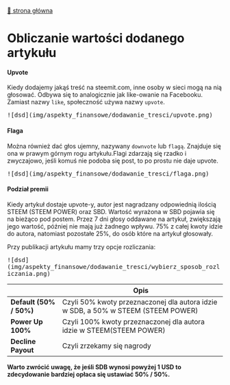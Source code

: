 [:rocket:  strona główna](/?id=podstawowe-informacje-o-steemit)

Obliczanie wartości dodanego artykułu
======

#### Upvote

Kiedy dodajemy jakąś treść na steemit.com, inne osoby w sieci mogą na nią głosować.
Odbywa się to analogicznie jak like-owanie na Facebooku. Zamiast nazwy `like`, społeczność używa nazwy `upvote`.

<kbd>
    ![dsd](img/aspekty_finansowe/dodawanie_tresci/upvote.png)
</kbd>

#### Flaga

Można również dać głos ujemny, nazywany `downvote` lub `flagą`. Znajduje się ona w prawym górnym rogu artykułu.Flagi zdarzają się rzadko i zwyczajowo, jeśli komuś nie podoba się post,
to po prostu nie daje upvote.

<kbd>
 ![dsd](img/aspekty_finansowe/dodawanie_tresci/flaga.png)
</kbd>

#### Podział premii

Kiedy artykuł dostaje upvote-y, autor jest nagradzany odpowiednią ilością STEEM (STEEM POWER) oraz SBD.
Wartość wyrażona w SBD pojawia się na bieżąco pod postem. Przez 7 dni głosy oddawane na artykuł, zwiększają jego wartość,
później nie mają już żadnego wpływu. 75% z całej kwoty idzie do autora, natomiast pozostałe 25%,
do osób które na artykuł głosowały. 

Przy publikacji artykułu mamy trzy opcje rozliczania:

<kbd>
![dsd](img/aspekty_finansowe/dodawanie_tresci/wybierz_sposob_rozliczania.png)
</kbd>

|  | Opis|
|------------------|-----|
|**Default (50% / 50%)** | Czyli 50% kwoty przeznaczonej dla autora idzie w SDB, a 50% w STEEM (STEEM POWER)|
|**Power Up 100%**|  Czyli 100% kwoty przeznaczonej dla autora idzie w STEEM(STEEM POWER)|
|**Decline Payout**|  Czyli zrzekamy się nagrody |

**Warto zwrócić uwagę, że jeśli SDB wynosi powyżej 1 USD to zdecydowanie bardziej opłaca się ustawiać 50% / 50%.**
